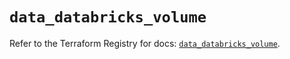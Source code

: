 # `data_databricks_volume`

Refer to the Terraform Registry for docs: [`data_databricks_volume`](https://registry.terraform.io/providers/databricks/databricks/1.81.1/docs/data-sources/volume).
